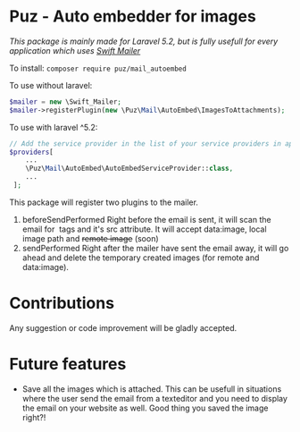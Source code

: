 # Puz - Auto embedder for images
*This package is mainly made for Laravel 5.2, but is fully usefull for every application which uses [Swift Mailer](https://packagist.org/packages/swiftmailer/swiftmailer)*

To install: `composer require puz/mail_autoembed`

To use without laravel:
```php
$mailer = new \Swift_Mailer;
$mailer->registerPlugin(new \Puz\Mail\AutoEmbed\ImagesToAttachments);
```

To use with laravel ^5.2:
```php
// Add the service provider in the list of your service providers in app.php. It MUST be added after laravels mail service provider
$providers[
    ...
    \Puz\Mail\AutoEmbed\AutoEmbedServiceProvider::class,
    ...
 ];
```

This package will register two plugins to the mailer.
1. beforeSendPerformed
    Right before the email is sent, it will scan the email for <img> tags and it's src attribute. It will accept data:image, local image path and ~~remote image~~ (soon)
2. sendPerformed
    Right after the mailer have sent the email away, it will go ahead and delete the temporary created images (for remote and data:image).

# Contributions
Any suggestion or code improvement will be gladly accepted.

# Future features
 - Save all the images which is attached. This can be usefull in situations where the user send the email from a texteditor and you need to display the email on your website as well. Good thing you saved the image right?!
